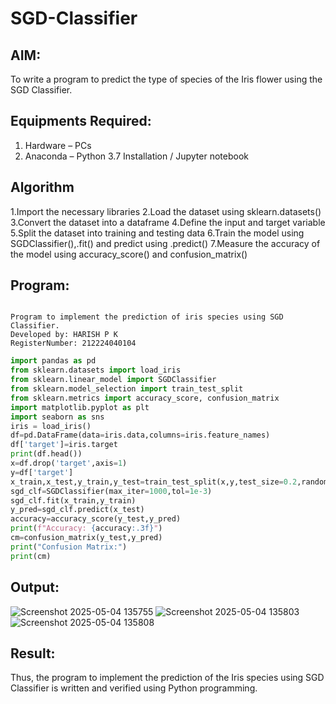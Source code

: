 # SGD-Classifier
## AIM:
To write a program to predict the type of species of the Iris flower using the SGD Classifier.

## Equipments Required:
1. Hardware – PCs
2. Anaconda – Python 3.7 Installation / Jupyter notebook

## Algorithm
1.Import the necessary libraries
2.Load the dataset using sklearn.datasets()
3.Convert the dataset into a dataframe
4.Define the input and target variable
5.Split the dataset into training and testing data
6.Train the model using SGDClassifier(),.fit() and predict using .predict()
7.Measure the accuracy of the model using accuracy_score() and confusion_matrix()

## Program:
```

Program to implement the prediction of iris species using SGD Classifier.
Developed by: HARISH P K
RegisterNumber: 212224040104

```
```py
import pandas as pd
from sklearn.datasets import load_iris
from sklearn.linear_model import SGDClassifier
from sklearn.model_selection import train_test_split
from sklearn.metrics import accuracy_score, confusion_matrix
import matplotlib.pyplot as plt
import seaborn as sns
iris = load_iris()
df=pd.DataFrame(data=iris.data,columns=iris.feature_names)
df['target']=iris.target
print(df.head())
x=df.drop('target',axis=1)
y=df['target']
x_train,x_test,y_train,y_test=train_test_split(x,y,test_size=0.2,random_state=42)
sgd_clf=SGDClassifier(max_iter=1000,tol=1e-3)
sgd_clf.fit(x_train,y_train)
y_pred=sgd_clf.predict(x_test)
accuracy=accuracy_score(y_test,y_pred)
print(f"Accuracy: {accuracy:.3f}")
cm=confusion_matrix(y_test,y_pred)
print("Confusion Matrix:")
print(cm)
```
## Output:

![Screenshot 2025-05-04 135755](https://github.com/user-attachments/assets/5fbcdd25-9711-43eb-b719-d602c84dcef1)
![Screenshot 2025-05-04 135803](https://github.com/user-attachments/assets/ea4ee8a1-7c87-432f-844d-03446323b14f)
![Screenshot 2025-05-04 135808](https://github.com/user-attachments/assets/ed887db5-6e0c-439f-b31e-179e87cbda25)


## Result:
Thus, the program to implement the prediction of the Iris species using SGD Classifier is written and verified using Python programming.
